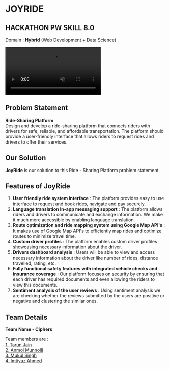 # **JOYRIDE**
## HACKATHON PW SKILL 8.0

Domain : **Hybrid** (Web Development + Data Science)

<video auto-play="true" loop="loop" muted="muted" plays-inline="true">
  <source src="https://user-images.githubusercontent.com/75177362/235335377-5cd1ca56-ab43-4b10-959f-aff922ae6c34.mp4" type="video/mp4">
</video>

## Problem Statement

**Ride-Sharing Platform**  
Design and develop a ride-sharing platform that connects riders with drivers for safe,
reliable, and affordable transportation. The platform should provide a user-friendly
interface that allows riders to request rides and drivers to offer their services.

## Our Solution

**JoyRide** is our solution to this Ride - Sharing Platform problem statement.

## Features of JoyRide

1. **User friendly ride system interface** : The platform provides easy to use interface to request and book rides, navigate and pay securely.  
2. **Language translation In-app messaging support** : The platform allows riders and drivers to communicate and exchange information. We make it much more accessible by enabling language translation.  
3. **Route optimization and ride mapping system using Google Map API's** : It makes use of Google Map API's to efficiently map rides and optimize routes to minimize travel time.   
4. **Custom driver profiles** : The platform enables custom driver profiles showcasing necessary information about the driver.
5. **Drivers dashboard analysis** : Users will be able to view and access necessary information about the driver like number of rides, distance travelled, rating, etc.
6. **Fully functional safety features with integrated vehicle checks and insurance coverage** :  Our platform focuses on security by ensuring that each driver has required documents and even allowing the riders to view this documents.
7. **Sentiment analysis of the user reviews** : Using sentiment analysis we are checking whether the reviews submitted by the users are positive or negative and clustering the similar ones.   

## Team Details

**Team Name - Ciphers**  

Team members are :  
[1. Tarun Jain](https://github.com/lucifertrj)  
[2. Anmol Munnolli](https://github.com/anmolmunnolli)  
[3. Mukul Singh](https://github.com/Z0XM)  
[4. Imtiyaz Ahmed](https://github.com/mrimti01)
